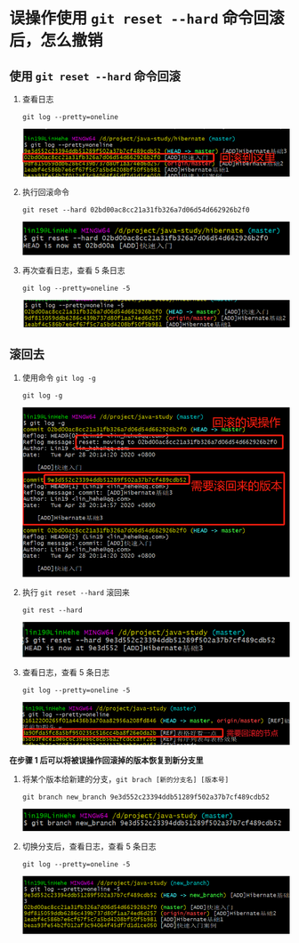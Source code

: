# 误操作使用 `git reset --hard` 命令回滚后，怎么撤销

## 使用 `git reset --hard` 命令回滚

1. 查看日志

   ```git
   git log --pretty=oneline
   ```

   ![reset](../images/log/gitResetHard.png)

2. 执行回滚命令

   ```git
   git reset --hard 02bd00ac8cc21a31fb326a7d06d54d662926b2f0
   ```

   ![reset](../images/reset/gitresetHard.png)

3. 再次查看日志，查看 5 条日志

   ```git
   git log --pretty=oneline -5
   ```

   ![resetHard](../images/log/resetHard2.png)

## 滚回去

1. 使用命令 `git log -g`

   ```git
   git log -g
   ```

   ![log-g](../images/log/log-g.png)

2. 执行 `git reset --hard` 滚回来

   ```git
   git rest --hard 
   ```

   ![rest](../images/log/resetLog3.png)

3. 查看日志，查看 5 条日志

   ```git
   git log --pretty=oneline -5
   ```

   ![resetLog](../images/log/resetLog.png)

**在步骤 1 后可以将被误操作回滚掉的版本恢复到新分支里**

1. 将某个版本给新建的分支，`git brach [新的分支名] [版本号]`

   ```git
   git branch new_branch 9e3d552c23394ddb51289f502a37b7cf489cdb52
   ```

   ![resetAndNewBranch](../images/reset/resetAndNewBranch.png)

2. 切换分支后，查看日志，查看 5 条日志

   ```git
   git log --pretty=oneline -5
   ```

   ![resetLog](../images/log/resetLog5.png)